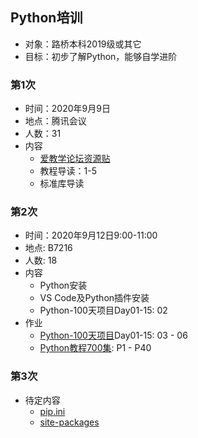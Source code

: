 ## Python培训

- 对象：路桥本科2019级或其它
- 目标：初步了解Python，能够自学进阶

### 第1次

- 时间：2020年9月9日
- 地点：腾讯会议
- 人数：31
- 内容
  - [爱教学论坛资源贴](https://www.ijiaoxue.net/t/python/196)
  - 教程导读：1-5
  - 标准库导读

### 第2次

- 时间：2020年9月12日9:00-11:00
- 地点: B7216
- 人数: 18
- 内容
  - Python安装
  - VS Code及Python插件安装
  - Python-100天项目Day01-15: 02
- 作业
  - [Python-100天项目](https://github.com/jackfrued/Python-100-Days)Day01-15: 03 - 06
  - [Python教程700集](https://www.bilibili.com/video/BV1QE411x76A?p=1): P1 - P40


### 第3次

- 待定内容
  - [pip.ini](C:\Users\ThinkPad\pip)
  - [site-packages](C:\Python38\Lib\site-packages)
